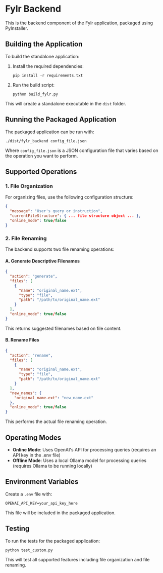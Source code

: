 # Fylr Backend

This is the backend component of the Fylr application, packaged using PyInstaller.

## Building the Application

To build the standalone application:

1. Install the required dependencies:
   ```
   pip install -r requirements.txt
   ```

2. Run the build script:
   ```
   python build_fylr.py
   ```

This will create a standalone executable in the `dist` folder.

## Running the Packaged Application

The packaged application can be run with:

```
./dist/fylr_backend config_file.json
```

Where `config_file.json` is a JSON configuration file that varies based on the operation you want to perform.

## Supported Operations

### 1. File Organization

For organizing files, use the following configuration structure:

```json
{
  "message": "User's query or instruction",
  "currentFileStructure": { ... file structure object ... },
  "online_mode": true/false
}
```

### 2. File Renaming

The backend supports two file renaming operations:

#### A. Generate Descriptive Filenames

```json
{
  "action": "generate",
  "files": [
    {
      "name": "original_name.ext",
      "type": "file",
      "path": "/path/to/original_name.ext"
    }
  ],
  "online_mode": true/false
}
```

This returns suggested filenames based on file content.

#### B. Rename Files

```json
{
  "action": "rename",
  "files": [
    {
      "name": "original_name.ext",
      "type": "file",
      "path": "/path/to/original_name.ext"
    }
  ],
  "new_names": {
    "original_name.ext": "new_name.ext"
  },
  "online_mode": true/false
}
```

This performs the actual file renaming operation.

## Operating Modes

- **Online Mode**: Uses OpenAI's API for processing queries (requires an API key in the .env file)
- **Offline Mode**: Uses a local Ollama model for processing queries (requires Ollama to be running locally)

## Environment Variables

Create a `.env` file with:

```
OPENAI_API_KEY=your_api_key_here
```

This file will be included in the packaged application.

## Testing

To run the tests for the packaged application:

```
python test_custom.py
```

This will test all supported features including file organization and file renaming. 